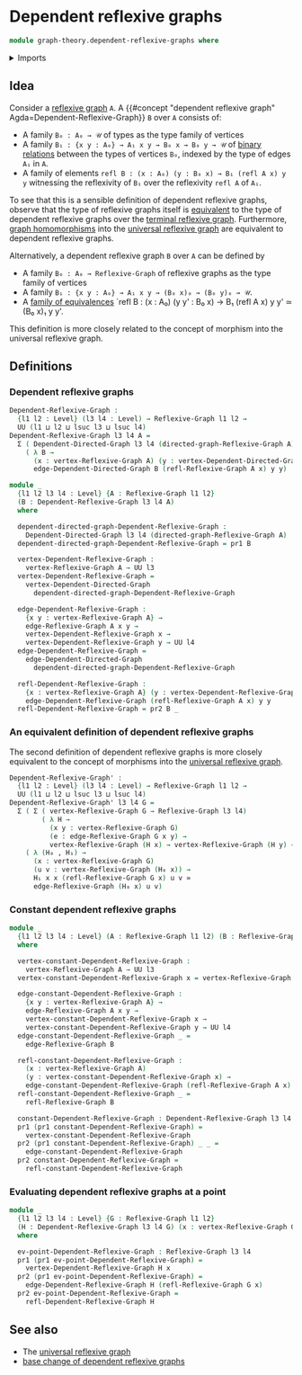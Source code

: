 # Dependent reflexive graphs

```agda
module graph-theory.dependent-reflexive-graphs where
```

<details><summary>Imports</summary>

```agda
open import foundation.dependent-pair-types
open import foundation.equivalences
open import foundation.universe-levels

open import graph-theory.dependent-directed-graphs
open import graph-theory.reflexive-graphs
```

</details>

## Idea

Consider a [reflexive graph](graph-theory.reflexive-graphs.md) `A`. A
{{#concept "dependent reflexive graph" Agda=Dependent-Reflexive-Graph}} `B` over
`A` consists of:

- A family `B₀ : A₀ → 𝒰` of types as the type family of vertices
- A family `B₁ : {x y : A₀} → A₁ x y → B₀ x → B₀ y → 𝒰` of
  [binary relations](foundation.binary-relations.md) between the types of
  vertices `B₀`, indexed by the type of edges `A₁` in `A`.
- A family of elements `refl B : (x : A₀) (y : B₀ x) → B₁ (refl A x) y y`
  witnessing the reflexivity of `B₁` over the reflexivity `refl A` of `A₁`.

To see that this is a sensible definition of dependent reflexive graphs, observe
that the type of reflexive graphs itself is
[equivalent](foundation-core.equivalences.md) to the type of dependent reflexive
graphs over the
[terminal reflexive graph](graph-theory.terminal-reflexive-graphs.md).
Furthermore, [graph homomorphisms](graph-theory.morphisms-reflexive-graphs.md)
into the [universal reflexive graph](graph-theory.universal-reflexive-graph.md)
are equivalent to dependent reflexive graphs.

Alternatively, a dependent reflexive graph `B` over `A` can be defined by

- A family `B₀ : A₀ → Reflexive-Graph` of reflexive graphs as the type family of
  vertices
- A family `B₁ : {x y : A₀} → A₁ x y → (B₀ x)₀ → (B₀ y)₀ → 𝒰`.
- A [family of equivalences](foundation.families-of-equivalences.md) `refl B :
  (x : A₀) (y y' : B₀ x) → B₁ (refl A x) y y' ≃ (B₀ x)₁ y y'.

This definition is more closely related to the concept of morphism into the
universal reflexive graph.

## Definitions

### Dependent reflexive graphs

```agda
Dependent-Reflexive-Graph :
  {l1 l2 : Level} (l3 l4 : Level) → Reflexive-Graph l1 l2 →
  UU (l1 ⊔ l2 ⊔ lsuc l3 ⊔ lsuc l4)
Dependent-Reflexive-Graph l3 l4 A =
  Σ ( Dependent-Directed-Graph l3 l4 (directed-graph-Reflexive-Graph A))
    ( λ B →
      (x : vertex-Reflexive-Graph A) (y : vertex-Dependent-Directed-Graph B x) →
      edge-Dependent-Directed-Graph B (refl-Reflexive-Graph A x) y y)

module _
  {l1 l2 l3 l4 : Level} {A : Reflexive-Graph l1 l2}
  (B : Dependent-Reflexive-Graph l3 l4 A)
  where

  dependent-directed-graph-Dependent-Reflexive-Graph :
    Dependent-Directed-Graph l3 l4 (directed-graph-Reflexive-Graph A)
  dependent-directed-graph-Dependent-Reflexive-Graph = pr1 B

  vertex-Dependent-Reflexive-Graph :
    vertex-Reflexive-Graph A → UU l3
  vertex-Dependent-Reflexive-Graph =
    vertex-Dependent-Directed-Graph
      dependent-directed-graph-Dependent-Reflexive-Graph

  edge-Dependent-Reflexive-Graph :
    {x y : vertex-Reflexive-Graph A} →
    edge-Reflexive-Graph A x y →
    vertex-Dependent-Reflexive-Graph x →
    vertex-Dependent-Reflexive-Graph y → UU l4
  edge-Dependent-Reflexive-Graph =
    edge-Dependent-Directed-Graph
      dependent-directed-graph-Dependent-Reflexive-Graph

  refl-Dependent-Reflexive-Graph :
    {x : vertex-Reflexive-Graph A} (y : vertex-Dependent-Reflexive-Graph x) →
    edge-Dependent-Reflexive-Graph (refl-Reflexive-Graph A x) y y
  refl-Dependent-Reflexive-Graph = pr2 B _
```

### An equivalent definition of dependent reflexive graphs

The second definition of dependent reflexive graphs is more closely equivalent
to the concept of morphisms into the
[universal reflexive graph](graph-theory.universal-reflexive-graph.md).

```agda
Dependent-Reflexive-Graph' :
  {l1 l2 : Level} (l3 l4 : Level) → Reflexive-Graph l1 l2 →
  UU (l1 ⊔ l2 ⊔ lsuc l3 ⊔ lsuc l4)
Dependent-Reflexive-Graph' l3 l4 G =
  Σ ( Σ ( vertex-Reflexive-Graph G → Reflexive-Graph l3 l4)
        ( λ H →
          (x y : vertex-Reflexive-Graph G)
          (e : edge-Reflexive-Graph G x y) →
          vertex-Reflexive-Graph (H x) → vertex-Reflexive-Graph (H y) → UU l4))
    ( λ (H₀ , H₁) →
      (x : vertex-Reflexive-Graph G)
      (u v : vertex-Reflexive-Graph (H₀ x)) →
      H₁ x x (refl-Reflexive-Graph G x) u v ≃
      edge-Reflexive-Graph (H₀ x) u v)
```

### Constant dependent reflexive graphs

```agda
module _
  {l1 l2 l3 l4 : Level} (A : Reflexive-Graph l1 l2) (B : Reflexive-Graph l3 l4)
  where

  vertex-constant-Dependent-Reflexive-Graph :
    vertex-Reflexive-Graph A → UU l3
  vertex-constant-Dependent-Reflexive-Graph x = vertex-Reflexive-Graph B

  edge-constant-Dependent-Reflexive-Graph :
    {x y : vertex-Reflexive-Graph A} →
    edge-Reflexive-Graph A x y →
    vertex-constant-Dependent-Reflexive-Graph x →
    vertex-constant-Dependent-Reflexive-Graph y → UU l4
  edge-constant-Dependent-Reflexive-Graph _ =
    edge-Reflexive-Graph B

  refl-constant-Dependent-Reflexive-Graph :
    (x : vertex-Reflexive-Graph A)
    (y : vertex-constant-Dependent-Reflexive-Graph x) →
    edge-constant-Dependent-Reflexive-Graph (refl-Reflexive-Graph A x) y y
  refl-constant-Dependent-Reflexive-Graph _ =
    refl-Reflexive-Graph B

  constant-Dependent-Reflexive-Graph : Dependent-Reflexive-Graph l3 l4 A
  pr1 (pr1 constant-Dependent-Reflexive-Graph) =
    vertex-constant-Dependent-Reflexive-Graph
  pr2 (pr1 constant-Dependent-Reflexive-Graph) _ _ =
    edge-constant-Dependent-Reflexive-Graph
  pr2 constant-Dependent-Reflexive-Graph =
    refl-constant-Dependent-Reflexive-Graph
```

### Evaluating dependent reflexive graphs at a point

```agda
module _
  {l1 l2 l3 l4 : Level} {G : Reflexive-Graph l1 l2}
  (H : Dependent-Reflexive-Graph l3 l4 G) (x : vertex-Reflexive-Graph G)
  where

  ev-point-Dependent-Reflexive-Graph : Reflexive-Graph l3 l4
  pr1 (pr1 ev-point-Dependent-Reflexive-Graph) =
    vertex-Dependent-Reflexive-Graph H x
  pr2 (pr1 ev-point-Dependent-Reflexive-Graph) =
    edge-Dependent-Reflexive-Graph H (refl-Reflexive-Graph G x)
  pr2 ev-point-Dependent-Reflexive-Graph =
    refl-Dependent-Reflexive-Graph H
```

## See also

- The [universal reflexive graph](graph-theory.universal-reflexive-graph.md)
- [base change of dependent reflexive graphs](graph-theory.base-change-dependent-reflexive-graphs.md)
